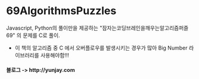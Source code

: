 # 69AlgorithmsPuzzles

Javascript, Python의 풀이만을 제공하는 "잠자는코딩브레인을깨우는알고리즘퍼즐69" 의 문제를 C로 풀이. 

+ 이 책의 알고리즘 중 C 에서 오버플로우를 발생시키는 경우가 많아 Big Number 라이브러리를 사용해야함!!!

<h4>
블로그 -> http://yunjay.com
</h4>
